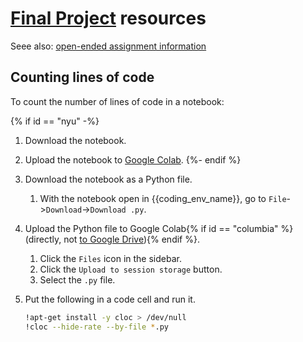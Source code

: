 # [Final Project](../final_project.md) resources

Seee also: [open-ended assignment information](../assignments/open_ended.md)

## Counting lines of code

To count the number of lines of code in a notebook:

{% if id == "nyu" -%}
1. Download the notebook.
1. Upload the notebook to [Google Colab](https://colab.research.google.com/).
{%- endif %}
1. Download the notebook as a Python file.
    1. With the notebook open in {{coding_env_name}}, go to `File`->`Download`->`Download .py`.
1. Upload the Python file to Google Colab{% if id == "columbia" %} (directly, not [to Google Drive](../assignments/open_ended.md#storing-data)){% endif %}.
    1. Click the `Files` icon in the sidebar.
    1. Click the `Upload to session storage` button.
    1. Select the `.py` file.
1. Put the following in a code cell and run it.

    ```sh
    !apt-get install -y cloc > /dev/null
    !cloc --hide-rate --by-file *.py
    ```

